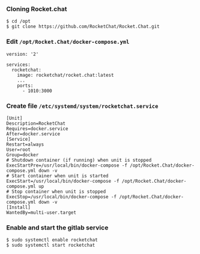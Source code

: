 ### Cloning Rocket.chat
    $ cd /opt
    $ git clone https://github.com/RocketChat/Rocket.Chat.git

### Edit `/opt/Rocket.Chat/docker-compose.yml`
    version: '2'

    services:
      rocketchat:
        image: rocketchat/rocket.chat:latest
        ...
        ports:
          - 1010:3000
    
### Create file `/etc/systemd/system/rocketchat.service`
    [Unit]
    Description=RocketChat
    Requires=docker.service
    After=docker.service
    [Service]
    Restart=always
    User=root
    Group=docker
    # Shutdown container (if running) when unit is stopped
    ExecStartPre=/usr/local/bin/docker-compose -f /opt/Rocket.Chat/docker-compose.yml down -v
    # Start container when unit is started
    ExecStart=/usr/local/bin/docker-compose -f /opt/Rocket.Chat/docker-compose.yml up
    # Stop container when unit is stopped
    ExecStop=/usr/local/bin/docker-compose -f /opt/Rocket.Chat/docker-compose.yml down -v
    [Install]
    WantedBy=multi-user.target

### Enable and start the gitlab service
    $ sudo systemctl enable rocketchat
    $ sudo systemctl start rocketchat
